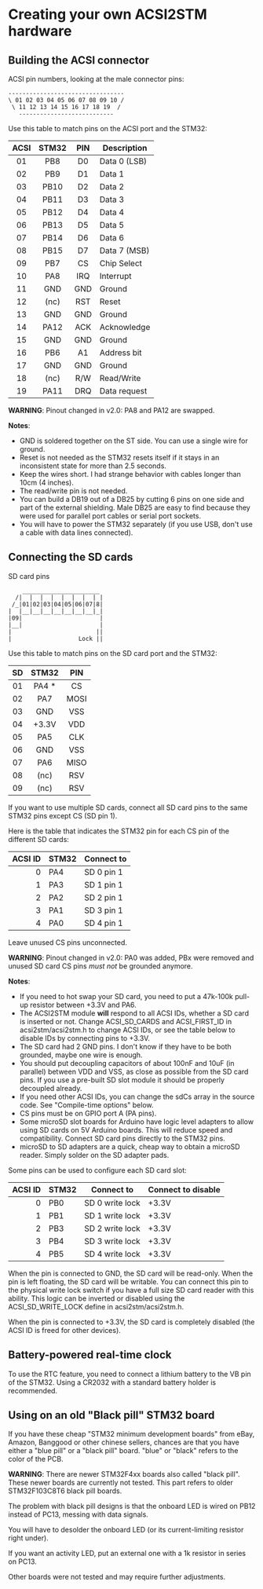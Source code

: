 Creating your own ACSI2STM hardware
===================================


Building the ACSI connector
---------------------------

ACSI pin numbers, looking at the male connector pins:

    ---------------------------------
    \ 01 02 03 04 05 06 07 08 09 10 /
     \ 11 12 13 14 15 16 17 18 19  /
       ---------------------------

Use this table to match pins on the ACSI port and the STM32:

| ACSI | STM32 | PIN | Description      |
|:----:|:-----:|:---:|------------------|
|  01  | PB8   | D0  | Data 0 (LSB)     |
|  02  | PB9   | D1  | Data 1           |
|  03  | PB10  | D2  | Data 2           |
|  04  | PB11  | D3  | Data 3           |
|  05  | PB12  | D4  | Data 4           |
|  06  | PB13  | D5  | Data 5           |
|  07  | PB14  | D6  | Data 6           |
|  08  | PB15  | D7  | Data 7 (MSB)     |
|  09  | PB7   | CS  | Chip Select      |
|  10  | PA8   | IRQ | Interrupt        |
|  11  | GND   | GND | Ground           |
|  12  | (nc)  | RST | Reset            |
|  13  | GND   | GND | Ground           |
|  14  | PA12  | ACK | Acknowledge      |
|  15  | GND   | GND | Ground           |
|  16  | PB6   | A1  | Address bit      |
|  17  | GND   | GND | Ground           |
|  18  | (nc)  | R/W | Read/Write       |
|  19  | PA11  | DRQ | Data request     |

**WARNING**: Pinout changed in v2.0: PA8 and PA12 are swapped.

**Notes**:

 * GND is soldered together on the ST side. You can use a single wire for ground.
 * Reset is not needed as the STM32 resets itself if it stays in an inconsistent state for more than 2.5 seconds.
 * Keep the wires short. I had strange behavior with cables longer than 10cm (4 inches).
 * The read/write pin is not needed.
 * You can build a DB19 out of a DB25 by cutting 6 pins on one side and part of the external shielding. Male DB25 are easy to find
   because they were used for parallel port cables or serial port sockets.
 * You will have to power the STM32 separately (if you use USB, don't use a cable with data lines connected).


Connecting the SD cards
-----------------------

SD card pins


        ______________________
      /|  |  |  |  |  |  |  | |
     /_|01|02|03|04|05|06|07|8|
    |  |__|__|__|__|__|__|__|_|
    |09|                      |
    |__|                      |
    |                        ||
    |                   Lock ||


Use this table to match pins on the SD card port and the STM32:

| SD  | STM32 | PIN |
|:---:|:-----:|:---:|
| 01  | PA4 * | CS  |
| 02  | PA7   | MOSI|
| 03  | GND   | VSS |
| 04  | +3.3V | VDD |
| 05  | PA5   | CLK |
| 06  | GND   | VSS |
| 07  | PA6   | MISO|
| 08  | (nc)  | RSV |
| 09  | (nc)  | RSV |

If you want to use multiple SD cards, connect all SD card pins to the same STM32 pins except CS (SD pin 1).

Here is the table that indicates the STM32 pin for each CS pin of the different SD cards:

| ACSI ID | STM32 | Connect to |
|--------:|:------|------------|
|       0 | PA4   | SD 0 pin 1 |
|       1 | PA3   | SD 1 pin 1 |
|       2 | PA2   | SD 2 pin 1 |
|       3 | PA1   | SD 3 pin 1 |
|       4 | PA0   | SD 4 pin 1 |

Leave unused CS pins unconnected.

**WARNING**: Pinout changed in v2.0: PA0 was added, PBx were removed and unused SD card CS pins *must not* be grounded anymore.

**Notes**:

 * If you need to hot swap your SD card, you need to put a 47k-100k pull-up resistor between +3.3V and PA6.
 * The ACSI2STM module **will** respond to all ACSI IDs, whether a SD card is inserted or not. Change ACSI_SD_CARDS and
   ACSI_FIRST_ID in acsi2stm/acsi2stm.h to change ACSI IDs, or see the table below to disable IDs by connecting pins to +3.3V.
 * The SD card had 2 GND pins. I don't know if they have to be both grounded, maybe one wire is enough.
 * You should put decoupling capacitors of about 100nF and 10uF (in parallel) between VDD and VSS, as close as possible from the
   SD card pins. If you use a pre-built SD slot module it should be properly decoupled already.
 * If you need other ACSI IDs, you can change the sdCs array in the source code. See "Compile-time options" below.
 * CS pins must be on GPIO port A (PA pins).
 * Some microSD slot boards for Arduino have logic level adapters to allow using SD cards on 5V Arduino boards. This will reduce
   speed and compatibility. Connect SD card pins directly to the STM32 pins.
 * microSD to SD adapters are a quick, cheap way to obtain a microSD reader. Simply solder on the SD adapter pads.

Some pins can be used to configure each SD card slot:

| ACSI ID | STM32 | Connect to       | Connect to disable |
|--------:|:------|------------------|--------------------|
|       0 | PB0   | SD 0 write lock  | +3.3V              |
|       1 | PB1   | SD 1 write lock  | +3.3V              |
|       2 | PB3   | SD 2 write lock  | +3.3V              |
|       3 | PB4   | SD 3 write lock  | +3.3V              |
|       4 | PB5   | SD 4 write lock  | +3.3V              |

When the pin is connected to GND, the SD card will be read-only. When the pin is left floating, the SD card will be writable. You
can connect this pin to the physical write lock switch if you have a full size SD card reader with this ability. This logic can be
inverted or disabled using the ACSI_SD_WRITE_LOCK define in acsi2stm/acsi2stm.h.

When the pin is connected to +3.3V, the SD card is completely disabled (the ACSI ID is freed for other devices).

Battery-powered real-time clock
-------------------------------

To use the RTC feature, you need to connect a lithium battery to the VB pin of the STM32. Using a CR2032 with a standard battery
holder is recommended.


Using on an old "Black pill" STM32 board
----------------------------------------

If you have these cheap "STM32 minimum development boards" from eBay, Amazon, Banggood or other chinese sellers, chances are that
you have either a "blue pill" or a "black pill" board. "blue" or "black" refers to the color of the PCB.

**WARNING**: There are newer STM32F4xx boards also called "black pill". These newer boards are currently not tested. This part
refers to older STM32F103C8T6 black pill boards.

The problem with black pill designs is that the onboard LED is wired on PB12 instead of PC13, messing with data signals.

You will have to desolder the onboard LED (or its current-limiting resistor right under).

If you want an activity LED, put an external one with a 1k resistor in series on PC13.

Other boards were not tested and may require further adjustments.
